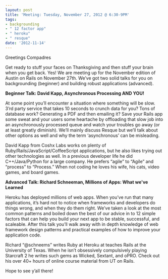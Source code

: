```yaml
---
layout: post
title: 'Meeting: Tuesday, November 27, 2012 @ 6:30-9PM'
tags:
- backgrounding
- " 12 factor app"
- " heroku"
- " resque"
date: '2012-11-14'
---
```

Greetings Compadres

Get ready to stuff your faces on Thanksgiving and then stuff your brain when you get back. Yes! We are meeting up for the November edition of Austin on Rails on November 27th. We’ve got two solid talks for you on backgrounding (beginner) and building robust applications (advanced).

**Beginner Talk: David Kapp, Asynchronous Processing AND YOU!**

At some point you’ll encounter a situation where something will be slow. 3’rd party service that takes 10 seconds to crunch data for you? Tons of database work? Generating a PDF and then emailing it? Save your Rails app some sweat and your users some heartache by offloading that slow job into an asynchronously processed queue and watch your troubles go away (or at least greatly diminish). We’ll mainly discuss Resque but we’ll talk about other options as well and why the term ‘asynchronous’ can be misleading.

David Kapp from Coshx Labs works on plenty of Ruby/Rails/JavaScript/CoffeeScript applications, but he also likes trying out other technologies as well. In a previous developer life he did C++/Java/Python for a large company. He prefers “agile” to “Agile” and “process” to “Process.” When not coding he loves his wife, his cats, video games, and board games.

**Advanced Talk: Richard Schneeman, Millions of Apps: What we've Learned**

Heroku has deployed millions of web apps. When you’ve run that many applications, it’s hard not to notice when frameworks and developers do things wrong, and when they do them right. We’ve taken a look at the most common patterns and boiled down the best of our advice in to 12 simple factors that can help you build your next app to be stable, successful, and scaleable. After this talk you’ll walk away with in depth knowledge of web framework design patterns and practical examples of how to improve your application code.

Richard “@schneems” writes Ruby at Heroku at teaches Rails at the University of Texas. When he isn’t obsessively compulsively playing Starcraft 2 he writes such gems as Wicked, Sextant, and oPRO. Check out his over 40+ hours of online course material from UT on Rails.

Hope to see y’all there!

